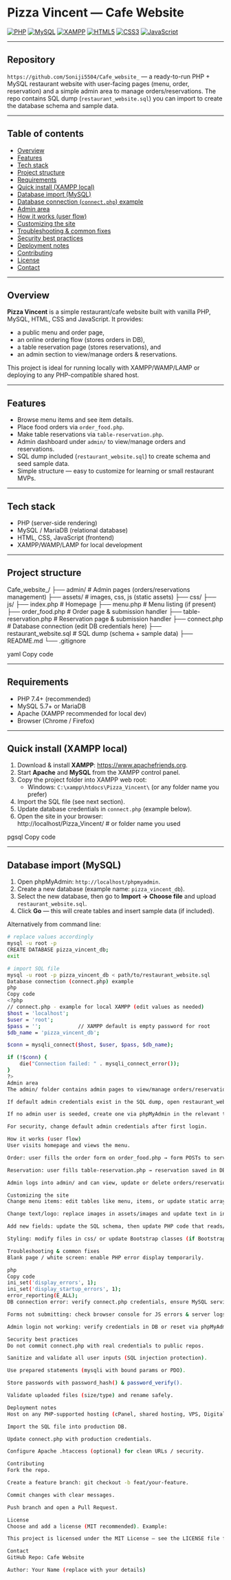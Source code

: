 # Pizza Vincent — Cafe Website

[![PHP](https://img.shields.io/badge/PHP-777BB4?style=for-the-badge&logo=php&logoColor=white)](https://www.php.net) 
[![MySQL](https://img.shields.io/badge/MySQL-4479A1?style=for-the-badge&logo=mysql&logoColor=white)](https://www.mysql.com) 
[![XAMPP](https://img.shields.io/badge/XAMPP-A8D0E6?style=for-the-badge)](https://www.apachefriends.org/index.html) 
[![HTML5](https://img.shields.io/badge/HTML5-E34F26?style=for-the-badge&logo=html5&logoColor=white)](https://developer.mozilla.org/en-US/docs/Web/Guide/HTML/HTML5) 
[![CSS3](https://img.shields.io/badge/CSS3-1572B6?style=for-the-badge&logo=css3&logoColor=white)](https://developer.mozilla.org/en-US/docs/Web/CSS) 
[![JavaScript](https://img.shields.io/badge/JavaScript-F7DF1E?style=for-the-badge&logo=javascript&logoColor=black)](https://developer.mozilla.org/en-US/docs/Web/JavaScript)

---

## Repository
`https://github.com/Soniji5504/Cafe_website_` — a ready-to-run PHP + MySQL restaurant website with user-facing pages (menu, order, reservation) and a simple admin area to manage orders/reservations. The repo contains SQL dump (`restaurant_website.sql`) you can import to create the database schema and sample data.

---

## Table of contents
- [Overview](#overview)  
- [Features](#features)  
- [Tech stack](#tech-stack)  
- [Project structure](#project-structure)  
- [Requirements](#requirements)  
- [Quick install (XAMPP local)](#quick-install-xampp-local)  
- [Database import (MySQL)](#database-import-mysql)  
- [Database connection (`connect.php`) example](#database-connection-connectphp-example)  
- [Admin area](#admin-area)  
- [How it works (user flow)](#how-it-works-user-flow)  
- [Customizing the site](#customizing-the-site)  
- [Troubleshooting & common fixes](#troubleshooting--common-fixes)  
- [Security best practices](#security-best-practices)  
- [Deployment notes](#deployment-notes)  
- [Contributing](#contributing)  
- [License](#license)  
- [Contact](#contact)

---

## Overview
**Pizza Vincent** is a simple restaurant/cafe website built with vanilla PHP, MySQL, HTML, CSS and JavaScript. It provides:
- a public menu and order page,  
- an online ordering flow (stores orders in DB),  
- a table reservation page (stores reservations), and  
- an admin section to view/manage orders & reservations.

This project is ideal for running locally with XAMPP/WAMP/LAMP or deploying to any PHP-compatible shared host.

---

## Features
- Browse menu items and see item details.  
- Place food orders via `order_food.php`.  
- Make table reservations via `table-reservation.php`.  
- Admin dashboard under `admin/` to view/manage orders and reservations.  
- SQL dump included (`restaurant_website.sql`) to create schema and seed sample data.  
- Simple structure — easy to customize for learning or small restaurant MVPs.

---

## Tech stack
- PHP (server-side rendering)  
- MySQL / MariaDB (relational database)  
- HTML, CSS, JavaScript (frontend)  
- XAMPP/WAMP/LAMP for local development

---

## Project structure
Cafe_website_/
├── admin/ # Admin pages (orders/reservations management)
├── assets/ # images, css, js (static assets)
├── css/
├── js/
├── index.php # Homepage
├── menu.php # Menu listing (if present)
├── order_food.php # Order page & submission handler
├── table-reservation.php # Reservation page & submission handler
├── connect.php # Database connection (edit DB credentials here)
├── restaurant_website.sql # SQL dump (schema + sample data)
├── README.md
└── .gitignore

yaml
Copy code

---

## Requirements
- PHP 7.4+ (recommended)  
- MySQL 5.7+ or MariaDB  
- Apache (XAMPP recommended for local dev)  
- Browser (Chrome / Firefox)  

---

## Quick install (XAMPP local)

1. Download & install **XAMPP**: https://www.apachefriends.org.  
2. Start **Apache** and **MySQL** from the XAMPP control panel.  
3. Copy the project folder into XAMPP web root:  
   - Windows: `C:\xampp\htdocs\Pizza_Vincent\` (or any folder name you prefer)  
4. Import the SQL file (see next section).  
5. Update database credentials in `connect.php` (example below).  
6. Open the site in your browser:  
http://localhost/Pizza_Vincent/ # or folder name you used

pgsql
Copy code

---

## Database import (MySQL)

1. Open phpMyAdmin: `http://localhost/phpmyadmin`.  
2. Create a new database (example name: `pizza_vincent_db`).  
3. Select the new database, then go to **Import → Choose file** and upload `restaurant_website.sql`.  
4. Click **Go** — this will create tables and insert sample data (if included).

Alternatively from command line:
```bash
# replace values accordingly
mysql -u root -p
CREATE DATABASE pizza_vincent_db;
exit

# import SQL file
mysql -u root -p pizza_vincent_db < path/to/restaurant_website.sql
Database connection (connect.php) example
php
Copy code
<?php
// connect.php - example for local XAMPP (edit values as needed)
$host = 'localhost';
$user = 'root';
$pass = '';            // XAMPP default is empty password for root
$db_name = 'pizza_vincent_db';

$conn = mysqli_connect($host, $user, $pass, $db_name);

if (!$conn) {
    die("Connection failed: " . mysqli_connect_error());
}
?>
Admin area
The admin/ folder contains admin pages to view/manage orders/reservations.

If default admin credentials exist in the SQL dump, open restaurant_website.sql and search for inserts into the admins or users table to find username/password.

If no admin user is seeded, create one via phpMyAdmin in the relevant table.

For security, change default admin credentials after first login.

How it works (user flow)
User visits homepage and views the menu.

Order: user fills the order form on order_food.php → form POSTs to server → server inserts order row into orders table → order appears in admin panel.

Reservation: user fills table-reservation.php → reservation saved in DB → admin panel lists reservations for staff.

Admin logs into admin/ and can view, update or delete orders/reservations.

Customizing the site
Change menu items: edit tables like menu, items, or update static arrays used by menu pages.

Change text/logo: replace images in assets/images and update text in index.php or other templates.

Add new fields: update the SQL schema, then update PHP code that reads/writes those fields.

Styling: modify files in css/ or update Bootstrap classes (if Bootstrap is included).

Troubleshooting & common fixes
Blank page / white screen: enable PHP error display temporarily.

php
Copy code
ini_set('display_errors', 1);
ini_set('display_startup_errors', 1);
error_reporting(E_ALL);
DB connection error: verify connect.php credentials, ensure MySQL service is running.

Forms not submitting: check browser console for JS errors & server logs for PHP errors.

Admin login not working: verify credentials in DB or reset via phpMyAdmin.

Security best practices
Do not commit connect.php with real credentials to public repos.

Sanitize and validate all user inputs (SQL injection protection).

Use prepared statements (mysqli with bound params or PDO).

Store passwords with password_hash() & password_verify().

Validate uploaded files (size/type) and rename safely.

Deployment notes
Host on any PHP-supported hosting (cPanel, shared hosting, VPS, DigitalOcean).

Import the SQL file into production DB.

Update connect.php with production credentials.

Configure Apache .htaccess (optional) for clean URLs / security.

Contributing
Fork the repo.

Create a feature branch: git checkout -b feat/your-feature.

Commit changes with clear messages.

Push branch and open a Pull Request.

License
Choose and add a license (MIT recommended). Example:

This project is licensed under the MIT License — see the LICENSE file for details.

Contact
GitHub Repo: Cafe Website

Author: Your Name (replace with your details)

